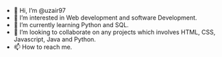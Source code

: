 - 👋 Hi, I’m @uzair97
- 👀 I’m interested in Web development and software Development.
- 🌱 I’m currently learning Python and SQL. 
- 💞️ I’m looking to collaborate on any projects which involves HTML, CSS, Javascript, Java and Python. 
- 📫 How to reach me.

<!---
uzair97/uzair97 is a ✨ special ✨ repository because its `README.md` (this file) appears on your GitHub profile.
You can click the Preview link to take a look at your changes.
--->
